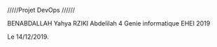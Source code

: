 /////Projet DevOps //////

BENABDALLAH Yahya
RZIKI Abdelilah
4 Genie informatique
EHEI 
2019

Le 14/12/2019.
